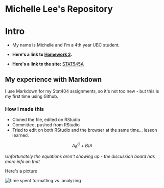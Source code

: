 Michelle Lee's Repository
==========================
# Intro

* My name is Michelle and I'm a 4th year UBC student. 
* **Here's a link to [Homework 2](https://github.com/STAT545-UBC/zz_michelle_lee-coursework/tree/master/HW2).**

* **Here's a link to the site:** [STAT545A](http://stat545-ubc.github.io/hw01_edit-README.html)

## My experience with Markdown

I use Markdown for my Stat404 assignments, so it's not too new - but this is my first time using Github.

### How I made this

* Cloned the file, edited on RStudio
* Committed, pushed from RStudio
* Tried to edit on both RStudio and the browser at the same time... lesson learned. 

$$ A_B^C + B/A $$

*Unfortunately the equations aren't showing up - the discussion board has more info on that*


Here's a picture




![time spent formatting vs. analyzing](http://fosslien.com/analyst/seven.png)